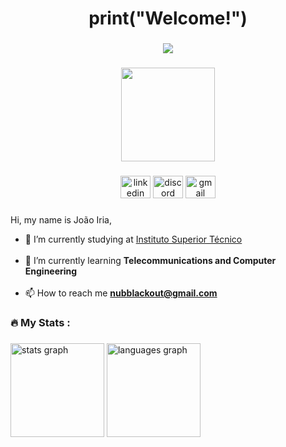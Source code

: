 <h1 align="center">print("Welcome!")</h1>

###

<div align="center">
  <img src="https://visitor-badge.laobi.icu/badge?page_id=JoaoIria.JoaoIria&"  />
</div>

###

<div align="center">
  <img height="150" src="https://media.tenor.com/GfSX-u7VGM4AAAAC/coding.gif"  />
</div>

###

<div align="center">
  <img src="https://raw.githubusercontent.com/maurodesouza/profile-readme-generator/master/src/assets/icons/social/linkedin/default.svg" width="48" height="36" alt="linkedin logo"  />
  <img src="https://raw.githubusercontent.com/maurodesouza/profile-readme-generator/master/src/assets/icons/social/discord/default.svg" width="48" height="36" alt="discord logo"  />
  <a href="joao.p.santos.iria@tecnico.ulisboa.pt" target="_blank">
    <img src="https://raw.githubusercontent.com/maurodesouza/profile-readme-generator/master/src/assets/icons/social/gmail/default.svg" width="48" height="36" alt="gmail logo"  />
  </a>
</div>

###

Hi, my name is João Iria,
* 🔭 I’m currently studying at [Instituto Superior Técnico](https://tecnico.ulisboa.pt/pt/) <br><br>
* 🌱 I’m currently learning **Telecommunications and Computer Engineering**<br><br>
* 📫 How to reach me **nubblackout@gmail.com**

###

<h3 align="left">🔥   My Stats :</h3>

###

<h3 align="left"></h3>

###

<div align="left">
</div>

###

<div align="left">
  <img src="https://github-readme-stats.vercel.app/api?username=JoaoIria&hide_title=false&hide_rank=false&show_icons=true&include_all_commits=true&count_private=true&disable_animations=false&theme=dark&locale=en&hide_border=true&order=1" height="150" alt="stats graph"  />
  <img src="https://github-readme-stats.vercel.app/api/top-langs?username=JoaoIria&locale=en&hide_title=false&layout=compact&card_width=320&langs_count=5&theme=dark&hide_border=true&order=2" height="150" alt="languages graph"  />
</div>

###
